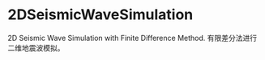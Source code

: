 # 2DSeismicWaveSimulation
2D Seismic Wave Simulation with Finite Difference Method. 有限差分法进行二维地震波模拟。
